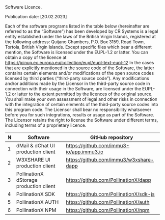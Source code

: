 Software Licence.

Publication date: [20.02.2023]

Each of the software programs listed in the table below (hereinafter are referred to as the “Software”) has been developed by CR Systems is a legal entity established under the laws of the British Virgin Islands, registered at the following address: Quijano Chambers, P.O. Box 3159, Road Town, Tortola, British Virgin Islands. Except specific files which bear a different mention, the Software is licensed under the EUPL-1.2 or latter. You can obtain a copy of the licence at https://joinup.ec.europa.eu/collection/eupl/eupl-text-eupl-12
In the cases that are explicitly mentioned in the source code of the Software, the latter contains certain elements and/or modifications of the open source codes licensed by third parties (“third-party source code”).
Any modifications and/or additions made by the Licensor in the third-party source code in connection with their usage in the Software, are licensed under the EUPL-1.2 or latter to the extent permitted by the licences of the original source. You shall make your own assessment of legal and other risks in connection with the integration of certain elements of the third-party source codes into this program code. The Licensor shall bear no responsibility whatsoever before you for such integrations, results or usage as part of the Software.
The Licensor retains the right to license the Software under different terms, including terms of a proprietary licence.


| N   | Software           | GitHub repository                                               |
| --- | ------------------------| ----------------------------------------------------- |
| 1   | dMail & dChat UI production client                   | https://github.com/immu3-io/app.immu3.io                     |
| 2   | W3XSHARE UI production client           | https://github.com/immu3/w3xshare-dapp                   |
| 3   | PollinationX dStorage production client   | https://github.com/PollinationX/dapp                   |
| 4   | PollinationX SDK           | https://github.com/PollinationX/sdk-js                   |
| 5   | PollinationX AUTH   | https://github.com/PollinationX/auth                 |
| 6   | PollinationX NPM         | https://github.com/PollinationX/npm         |
